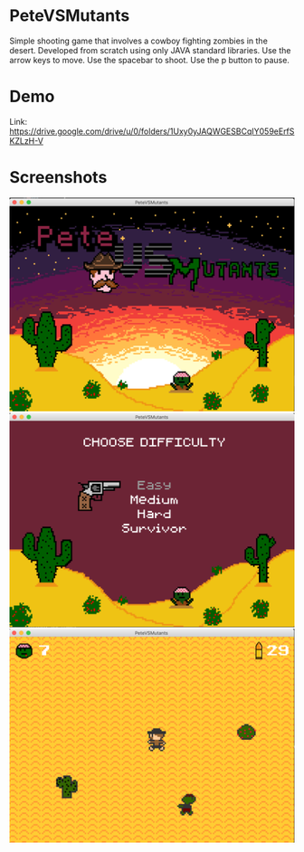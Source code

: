 # PeteVSMutants

Simple shooting game that involves a cowboy fighting zombies in the desert.
Developed from scratch using only JAVA standard libraries.
Use the arrow keys to move.
Use the spacebar to shoot.
Use the p button to pause.

# Demo 

Link: https://drive.google.com/drive/u/0/folders/1Uxy0yJAQWGESBCqIY059eErfSKZLzH-V


# Screenshots
![](1.png)
![](2.png)
![](3.png)
